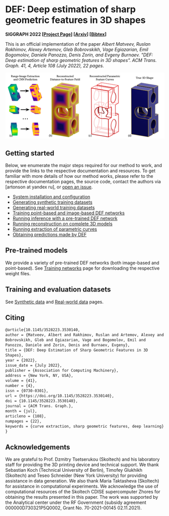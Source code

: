 # DEF: Deep estimation of sharp geometric features in 3D shapes

**SIGGRAPH 2022 [[Project Page](https://artonson.github.io/publications/2022-def/)] [[Arxiv](https://arxiv.org/abs/2011.15081)] [[Bibtex](docs/bib.bib)]**

This is an official implementation of the paper 
_Albert Matveev, Ruslan Rakhimov, Alexey Artemov, Gleb Bobrovskikh, Vage Egiazarian, Emil Bogomolov, Daniele Panozzo, Denis Zorin, and Evgeny Burnaev. "DEF: Deep estimation of sharp geometric features in 3D shapes". ACM Trans. Graph. 41, 4, Article 108 (July 2022), 22 pages._

![Teaser Image](docs/images/teaser.jpg)

## Getting started
Below, we enumerate the major steps required for our method to work, and 
provide the links to the respective documentation and resources. To get 
familiar with more details of how our method works, please refer to 
the respective documentation pages, the source code, contact 
the authors via [artonson at yandex ru],
or [open an issue](https://github.com/artonson/def/issues/new).
 * [System installation and configuration](docs/install.md)
 * [Generating synthetic training datasets](docs/synthetic_data.md)
 * [Generating real-world training datasets](docs/real_data.md)
 * [Training point-based and image-based DEF networks](docs/training.md)
 * [Running inference with a pre-trained DEF network](docs/inference.md)
 * [Running reconstruction on complete 3D models](docs/fusion.md)
 * [Running extraction of parametric curves](docs/parametric.md)
 * [Obtaining predictions made by DEF](docs/ready_predictions.md)


## Pre-trained models
We provide a variety of pre-trained DEF networks (both image-based and point-based).
See [Training networks](docs/training.md) page for downloading the respective weight files.


## Training and evaluation datasets
See [Synthetic data](docs/synthetic_data.md) and 
[Real-world data](docs/real_data.md) pages.


## Citing
```
@article{10.1145/3528223.3530140,
author = {Matveev, Albert and Rakhimov, Ruslan and Artemov, Alexey and Bobrovskikh, Gleb and Egiazarian, Vage and Bogomolov, Emil and Panozzo, Daniele and Zorin, Denis and Burnaev, Evgeny},
title = {DEF: Deep Estimation of Sharp Geometric Features in 3D Shapes},
year = {2022},
issue_date = {July 2022},
publisher = {Association for Computing Machinery},
address = {New York, NY, USA},
volume = {41},
number = {4},
issn = {0730-0301},
url = {https://doi.org/10.1145/3528223.3530140},
doi = {10.1145/3528223.3530140},
journal = {ACM Trans. Graph.},
month = {jul},
articleno = {108},
numpages = {22},
keywords = {curve extraction, sharp geometric features, deep learning}
}
```

## Acknowledgements

We are grateful to Prof. Dzmitry Tsetserukou (Skoltech) and his laboratory 
staff for providing the 3D printing device and technical support. We thank 
Sebastian Koch (Technical University of Berlin), Timofey Glukhikh (Skoltech) 
and Teseo Schneider (New York University) for providing assistance in 
data generation. We also thank Maria Taktasheva (Skoltech) for assistance 
in computational experiments. We acknowledge the use of computational 
resources of the Skoltech CDISE supercomputer Zhores for obtaining the 
results presented in this paper. The work was supported by the Analytical 
center under the RF Government (subsidy agreement 000000D730321P5Q0002, 
Grant No. 70-2021-00145 02.11.2021).
